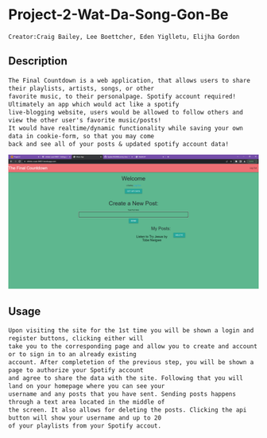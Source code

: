 # Project-2-Wat-Da-Song-Gon-Be

    Creator:Craig Bailey, Lee Boettcher, Eden Yiglletu, Elijha Gordon

## Description

    The Final Countdown is a web application, that allows users to share their playlists, artists, songs, or other
    favorite music, to their personalpage. Spotify account required! Ultimately an app which would act like a spotify
    live-blogging website, users would be allowed to follow others and view the other user's favorite music/posts!
    It would have realtime/dynamic functionality while saving your own data in cookie-form, so that you may come
    back and see all of your posts & updated spotify account data!

![](./assets/homeLayout.png)

## Usage

    Upon visiting the site for the 1st time you will be shown a login and register buttons, clicking either will
    take you to the corresponding page and allow you to create and account or to sign in to an already existing
    account. After completetion of the previous step, you will be shown a page to authorize your Spotify account
    and agree to share the data with the site. Following that you will land on your homepage where you can see your
    username and any posts that you have sent. Sending posts happens through a text area located in the middle of
    the screen. It also allows for deleting the posts. Clicking the api button will show your username and up to 20
    of your playlists from your Spotify accout.
